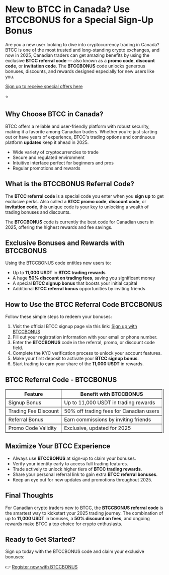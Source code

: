 
<h1>New to BTCC in Canada? Use BTCCBONUS for a Special Sign-Up Bonus</h1>

<p>Are you a new user looking to dive into cryptocurrency trading in Canada? BTCC is one of the most trusted and long-standing crypto exchanges, and now in 2025, Canadian traders can get amazing benefits by using the exclusive <strong>BTCC referral code</strong> — also known as a <strong>promo code</strong>, <strong>discount code</strong>, or <strong>invitation code</strong>. The <strong>BTCCBONUS</strong> code unlocks generous bonuses, discounts, and rewards designed especially for new users like you.</p>
<p><a href="https://partner.btcc.com/us/c/BTCCBONUS/9303" target="_blank">Sign up to receive special offers here</a></p

<img src="https://images.mirror-media.xyz/publication-images/Poz8BlB9BgSoA-3eFI7xG.png?height=500&amp;width=1000" decoding="async" data-nimg="fill" class="css-xah9so" style="position: absolute; inset: 0px; box-sizing: border-box; padding: 0px; border: none; margin: auto; display: block; width: 0px; height: 0px; min-width: 100%; max-width: 100%; min-height: 100%; max-height: 100%;">⭐ 
<h2>Why Choose BTCC in Canada?</h2>
<p>BTCC offers a reliable and user-friendly platform with robust security, making it a favorite among Canadian traders. Whether you’re just starting out or have years of experience, BTCC's trading options and continuous platform <strong>updates</strong> keep it ahead in 2025.</p>
<ul>
<li>Wide variety of cryptocurrencies to trade</li>
<li>Secure and regulated environment</li>
<li>Intuitive interface perfect for beginners and pros</li>
<li>Regular promotions and rewards</li>
</ul>

<h2>What is the BTCCBONUS Referral Code?</h2>
<p>The <strong>BTCC referral code</strong> is a special code you enter when you <strong>sign up</strong> to get exclusive perks. Also called a <strong>BTCC promo code</strong>, <strong>discount code</strong>, or <strong>invitation code</strong>, this unique code is your key to unlocking a wealth of trading bonuses and discounts.</p>
<p>The <strong>BTCCBONUS</strong> code is currently the best code for Canadian users in 2025, offering the highest rewards and fee savings.</p>

<h2>Exclusive Bonuses and Rewards with BTCCBONUS</h2>
<p>Using the BTCCBONUS code entitles new users to:</p>
<ul>
<li>Up to <strong>11,000 USDT</strong> in <strong>BTCC trading rewards</strong></li>
<li>A huge <strong>50% discount on trading fees</strong>, saving you significant money</li>
<li>A special <strong>BTCC signup bonus</strong> that boosts your initial capital</li>
<li>Additional <strong>BTCC referral bonus</strong> opportunities by inviting friends</li>
</ul>

<h2>How to Use the BTCC Referral Code BTCCBONUS</h2>
<p>Follow these simple steps to redeem your bonuses:</p>
<ol>
<li>Visit the official BTCC signup page via this link: <a href="https://partner.btcc.com/us/c/BTCCBONUS/9303" target="_blank" rel="noopener noreferrer">Sign up with BTCCBONUS</a></li>
<li>Fill out your registration information with your email or phone number.</li>
<li>Enter the <strong>BTCCBONUS</strong> code in the referral, promo, or discount code field.</li>
<li>Complete the KYC verification process to unlock your account features.</li>
<li>Make your first deposit to activate your <strong>BTCC signup bonus</strong>.</li>
<li>Start trading to earn your share of the <strong>11,000 USDT</strong> in rewards.</li>
</ol>

<h2>BTCC Referral Code - BTCCBONUS</h2>
<table border="1" cellpadding="8" cellspacing="0">
<thead>
<tr>
<th>Feature</th>
<th>Benefit with BTCCBONUS</th>
</tr>
</thead>
<tbody>
<tr><td>Signup Bonus</td><td>Up to 11,000 USDT in trading rewards</td></tr>
<tr><td>Trading Fee Discount</td><td>50% off trading fees for Canadian users</td></tr>
<tr><td>Referral Bonus</td><td>Earn commissions by inviting friends</td></tr>
<tr><td>Promo Code Validity</td><td>Exclusive, updated for 2025</td></tr>
</tbody>
</table>

<h2>Maximize Your BTCC Experience</h2>
<ul>
<li>Always use <strong>BTCCBONUS</strong> at sign-up to claim your bonuses.</li>
<li>Verify your identity early to access full trading features.</li>
<li>Trade actively to unlock higher tiers of <strong>BTCC trading rewards</strong>.</li>
<li>Share your personal referral link to gain extra <strong>BTCC referral bonuses</strong>.</li>
<li>Keep an eye out for new updates and promotions throughout 2025.</li>
</ul>

<h2>Final Thoughts</h2>
<p>For Canadian crypto traders new to BTCC, the <strong>BTCCBONUS referral code</strong> is the smartest way to kickstart your 2025 trading journey. The combination of up to <strong>11,000 USDT</strong> in bonuses, a <strong>50% discount on fees</strong>, and ongoing rewards make BTCC a top choice for crypto enthusiasts.</p>

<h2>Ready to Get Started?</h2>
<p>Sign up today with the BTCCBONUS code and claim your exclusive bonuses:</p>
<p>👉 <a href="https://partner.btcc.com/us/c/BTCCBONUS/9303" target="_blank" rel="noopener noreferrer">Register now with BTCCBONUS</a></p>

</body>
</html>
